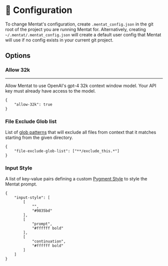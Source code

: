 # 🔧 Configuration

To change Mentat's configuration, create `.mentat_config.json` in the git root of the project you are running Mentat for. Alternatively, creating `~/.mentat/.mentat_config.json` will create a default user config that Mentat will use if no config exists in your current git project.

## Options

### Allow 32k
___
Allow Mentat to use OpenAI's gpt-4 32k context window model. Your API key must already have access to the model.
```
{
    "allow-32k": true
}
```

### File Exclude Glob list
List of [glob patterns](https://docs.python.org/3/library/glob.html) that will exclude all files from context that it matches starting from the given directory.
```
{
    "file-exclude-glob-list": ["**/exclude_this.*"]
}
```

### Input Style
A list of key-value pairs defining a custom [Pygment Style](https://pygments.org/docs/styledevelopment/) to style the Mentat prompt.
```
{
    "input-style": [
        [
            "",
            "#9835bd"
        ],
        [
            "prompt",
            "#ffffff bold"
        ],
        [
            "continuation",
            "#ffffff bold"
        ]
    ]
}
```


